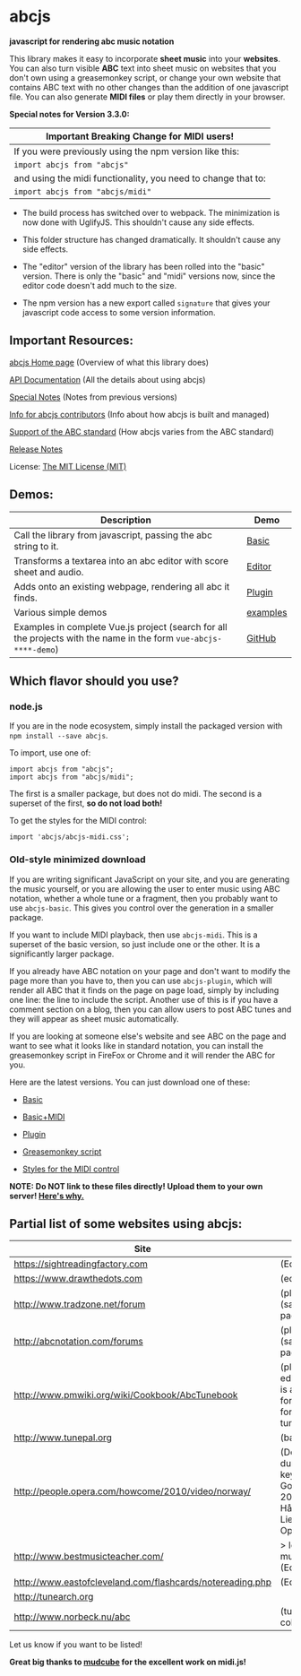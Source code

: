 # abcjs

**javascript for rendering abc music notation**

This library makes it easy to incorporate **sheet music** into your **websites**. You can also turn visible **ABC** text into sheet music on websites that you don't own using a greasemonkey script, or change your own website that contains ABC text with no other changes than the addition of one javascript file. You can also generate **MIDI files** or play them directly in your browser.

**Special notes for Version 3.3.0:**

| Important Breaking Change for MIDI users! |
|  ----------- |
| If you were previously using the npm version like this: |
| `import abcjs from "abcjs"` |
| and using the midi functionality, you need to change that to: |
| `import abcjs from "abcjs/midi"` |

* The build process has switched over to webpack. The minimization is now done with UglifyJS. This shouldn't cause any side effects.

* This folder structure has changed dramatically. It shouldn't cause any side effects.

* The "editor" version of the library has been rolled into the "basic" version. There is only the "basic" and "midi" versions now, since the editor code doesn't add much to the size.

* The npm version has a new export called `signature` that gives your javascript code access to some version information.

## Important Resources:
 
[abcjs Home page](https://abcjs.net) (Overview of what this library does)

[API Documentation](docs/api.md) (All the details about using abcjs)

[Special Notes](docs/special-notes.md) (Notes from previous versions)

[Info for abcjs contributors](docs/contributing.md) (Info about how abcjs is built and managed)

[Support of the ABC standard](docs/abc-notation.md) (How abcjs varies from the ABC standard)

[Release Notes](RELEASE.md)

License: [The MIT License (MIT)](http://opensource.org/licenses/MIT)

## Demos:

| Description | Demo |
|  ----------- | ----------- |
| Call the library from javascript, passing the abc string to it. | [Basic](https://abcjs.net/abcjs-basic.html) |
| Transforms a textarea into an abc editor with score sheet and audio. | [Editor](https://abcjs.net/abcjs-editor.html) |
| Adds onto an existing webpage, rendering all abc it finds. | [Plugin](https://abcjs.net/abcjs-plugin.html) |
| Various simple demos | [examples](examples) |
| Examples in complete Vue.js project (search for all the projects with the name in the form `vue-abcjs-****-demo`) | [GitHub](https://github.com/paulrosen) |

## Which flavor should you use?

### node.js

If you are in the node ecosystem, simply install the packaged version with `npm install --save abcjs`.

To import, use one of:
```
import abcjs from "abcjs";
import abcjs from "abcjs/midi";
```

The first is a smaller package, but does not do midi. The second is a superset of the first, **so do not load both!**

To get the styles for the MIDI control:
```
import 'abcjs/abcjs-midi.css';
```

### Old-style minimized download

If you are writing significant JavaScript on your site, and you are generating the music yourself, or you are allowing the user to enter music using ABC notation, whether a whole tune or a fragment, then you probably want to use `abcjs-basic`. This gives you  control over the generation in a smaller package.

If you want to include MIDI playback, then use `abcjs-midi`. This is a superset of the basic version, so just include one or the other. It is a significantly larger package.

If you already have ABC notation on your page and don't want to modify the page more than you have to, then you can use `abcjs-plugin`, which will render all ABC that it finds on the page on page load, simply by including one line: the line to include the script. Another use of this is if you have a comment section on a blog, then you can allow users to post ABC tunes and they will appear as sheet music automatically.

If you are looking at someone else's website and see ABC on the page and want to see what it looks like in standard notation, you can install the greasemonkey script in FireFox or Chrome and it will render the ABC for you.

Here are the latest versions. You can just download one of these:

- [Basic](https://raw.github.com/paulrosen/abcjs/master/bin/abcjs_basic_3.3.1-min.js)

- [Basic+MIDI](https://raw.github.com/paulrosen/abcjs/master/bin/abcjs_midi_3.3.1-min.js)

- [Plugin](https://raw.github.com/paulrosen/abcjs/master/bin/abcjs_plugin_3.3.1-min.js)

- [Greasemonkey script](https://raw.github.com/paulrosen/abcjs/master/bin/abcjs_plugin_3.3.1.user.js)

- [Styles for the MIDI control](https://raw.github.com/paulrosen/abcjs/master/abcjs-midi.css)

**NOTE: Do NOT link to these files directly! Upload them to your own server! [Here's why.](https://github.com/blog/1482-heads-up-nosniff-header-support-coming-to-chrome-and-firefox)**

## Partial list of some websites using abcjs:

| Site | Notes |
| ------------- | ----------- |
| https://sightreadingfactory.com | (Educational) |
| https://www.drawthedots.com | (editor) |
| http://www.tradzone.net/forum | (plugin) (sample page) |
| http://abcnotation.com/forums | (plugin) (sample page) |
| http://www.pmwiki.org/wiki/Cookbook/AbcTunebook | (plugin and editor) (this is an addon for pmwiki for creating tune books) |
| http://www.tunepal.org | (basic) |
| http://people.opera.com/howcome/2010/video/norway/ | (Demoed during a keynote at Google I/O 2010 by Håkon Wium Lie, CTO of Opera) |
| http://www.bestmusicteacher.com/ | > left menu > music theory (Educational) |
| http://www.eastofcleveland.com/flashcards/notereading.php | (Educational) |
| http://tunearch.org | |
|http://www.norbeck.nu/abc|(tune collection)|

Let us know if you want to be listed!

**Great big thanks to [mudcube](https://github.com/mudcube/MIDI.js) for the excellent work on midi.js!**
